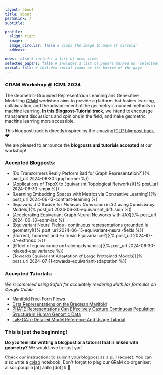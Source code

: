 ```yaml
---
layout: about
title: about
permalink: /
subtitle:

profile:
  align: right
  image:
  image_circular: false # crops the image to make it circular
  address:

news: false # includes a list of news items
selected_papers: false # includes a list of papers marked as "selected={true}"
social: false # includes social icons at the bottom of the page
---
```


### GRAM Workshop @ ICML 2024

The Geometric-Grounded Representation Learning and Generative Modelling [GRaM](https://gram-workshop.github.io/) workshop aims to provide a platform that fosters learning, collaboration, and the advancement of the geometry-grounded methods in machine learning. **In this Blogpost-Tutorial track**, we intend to encourage transparent discussions and opinions in the field, and make geometric machine learning more accessible. 

This blogpost track is directly inspired by the amazing [ICLR blogpost track](https://iclr-blogposts.github.io/). :heart:

We are pleased to announce the **blogposts and tutorials accepted** at our workshop! 

### Accepted Blogposts:
* [Do Transformers Really Perform Bad for Graph Representation?]({% post_url 2024-06-30-graphormer %})
* [Applications of TopoX to Equivariant Topological Networks]({% post_url 2024-06-30-smpn %})
* [Learning Embedding Spaces with Metrics via Contrastive Learning]({% post_url 2024-06-13-contrast-learning %})
* [Equivariant Diffusion for Molecule Generation in 3D using Consistency Models]({% post_url 2024-06-30-equivariant_diffusion %})
* [Accelerating Equivariant Graph Neural Networks with JAX]({% post_url 2024-06-30-egnn-jax %})
* [Equivariant Neural Fields - continuous representations grounded in geometry]({% post_url 2024-06-15-equivariant-neural-fields %})
* [Correct, Incorrect and Extrinsic Equivariance?]({% post_url 2024-07-07-extrinsic %})
* [Effect of equivariance on training dynamics]({% post_url 2024-06-30-relaxed-equivariance %})
* [Towards Equivariant Adaptation of Large Pretrained Models]({% post_url 2024-07-11-towards-equivariant-adaptation %})

### Accepted Tutorials:
_We recommend using Safari for accurately rendering MathJax formulas on Google Colab_

* [Manifold Free-Form Flows](https://colab.research.google.com/drive/1F5RAJEZPxqNQuMXxlNSn-cjw3ZPHrNp5?usp=sharing)
* [Data Representations on the Bregman Manifold](https://colab.research.google.com/drive/14nf0w9b-SdgRGBrFstrKfHwToypO3_LP?usp=sharing)
* [PHATE Representations Can Effectively Capture Continuous Population Structure in Human Genomic Data](https://colab.research.google.com/drive/1B-pJMtgQJ97XL4UhuscR5NibF2D3Izt2?usp=sharing)
* [LaB-GATr: Detailed Model Reference And Usage Tutorial](https://colab.research.google.com/drive/11hqBtg_FtNPpp9aGrq2KTdhDHeQgch2n?usp=sharing#scrollTo=1672d1f3e0fe894)


### This is just the beginning!
**Do you feel like writting a blogpost or a tutorial that is linked with geometry?** We would love to host you! 

Check our [instructions](/instructions/) to submit your blogpost as a pull request. You can also write a [colab](https://colab.research.google.com/) notebook. Don't forget to ping our GRaM co-organiser: alison.pouplin &#91;&#97;&#116;&#93; aalto &#91;&#100;&#111;&#116;&#93; fi :cherry_blossom:



<!-- The format and process for this blog post track is as follows:

- The post can be written on any subject linked to the [GRaM workshop](https://gram-workshop.github.io/). It can offer insights on certain aspects of the field, list a series of open problems, explain mathematical concepts in a pedagogical way, or discuss a research paper.

- The blogs will be peer-reviewed in a double-blind way. To be accepted, submissions must meet criteria such as content quality and novelty, clear and pedagogical presentation, new insights in theory or practice, and reproducibility or enhancement of experiments.

- The posts will be hosted on this website.

Note that the submission, reviewing and publication process of the blogposts are directly inspired by the [ICLR track](https://iclr-blogposts.github.io/). See the [instruction page]({{ '/instructions/'}}) for detailed instructions. -->
